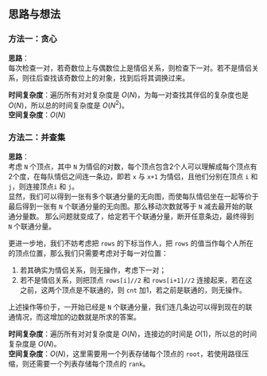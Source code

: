 ## 思路与想法
### 方法一：贪心
**思路**：  
每次检查一对，若奇数位上与偶数位上是情侣关系，则检查下一对。若不是情侣关系，则往后查找该奇数位上的对象，找到后将其调换过来。  

**时间复杂度**：遍历所有对对复杂度是 *O*(*N*)，为每一对查找其伴侣的复杂度也是 *O*(*N*)，所以总的时间复杂度是 *O*(*N*<sup>2</sup>)。  
**空间复杂度**：*O*(*N*)

### 方法二：并查集
**思路**：  
考虑 `N` 个顶点，其中 `N` 为情侣的对数，每个顶点包含2个人可以理解成每个顶点有2个度，在每队情侣之间连一条边，即若 `x` 与 `x+1` 为情侣，且他们分别在顶点 `i` 和 `j`，则连接顶点`i` 和 `j`。  
显然，我们可以得到一张有多个联通分量的无向图，而使每队情侣坐在一起等价于最后得到一张有 `N` 个联通分量的无向图。那么移动次数就等于 `N` 减去最开始的联通分量数。
那么问题就变成了，给定若干个联通分量，断开任意条边，最终得到 `N` 个联通分量。  

更进一步地，我们不妨考虑把 `rows` 的下标当作人，把 `rows` 的值当作每个人所在的顶点位置，那么我们只需要考虑对于每一对位置：  
1. 若其确实为情侣关系，则无操作，考虑下一对；
2. 若不是情侣关系，则把顶点 `rows[i]//2` 和 `rows[i+1]//2` 连接起来，若在这之前，这两个顶点是不联通的，则 `cnt` 加1，若之前是联通的，则无操作。

上述操作等价于，一开始已经是 `N` 个联通分量，我们连几条边可以得到现在的联通情况，而这增加的边数就是所求的答案。  

**时间复杂度**：遍历所有对对复杂度是 *O*(*N*)，连接边的时间是 *O*(1)，所以总的时间复杂度是 *O*(*N*)。  
**空间复杂度**：*O*(*N*)，这里需要用一个列表存储每个顶点的 `root`，若使用路径压缩，则还需要一个列表存储每个顶点的 `rank`。
